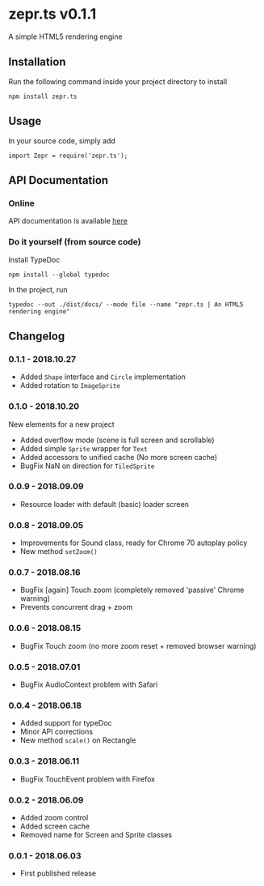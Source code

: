 # zepr.ts v0.1.1

A simple HTML5 rendering engine

## Installation

Run the following command inside your project directory to install

```
npm install zepr.ts
```

## Usage

In your source code, simply add

```
import Zepr = require('zepr.ts');
```

## API Documentation 

### Online

API documentation is available [here](https://zepr.fr/zts/api)

### Do it yourself (from source code)

Install TypeDoc 

```
npm install --global typedoc
```

In the project, run

```
typedoc --out ./dist/docs/ --mode file --name "zepr.ts | An HTML5 rendering engine"
```

## Changelog

### 0.1.1 - 2018.10.27

- Added `Shape` interface and `Circle` implementation
- Added rotation to `ImageSprite`

### 0.1.0 - 2018.10.20

New elements for a new project
- Added overflow mode (scene is full screen and scrollable)
- Added simple `Sprite` wrapper for `Text`
- Added accessors to unified cache (No more screen cache)
- BugFix NaN on direction for `TiledSprite`

### 0.0.9 - 2018.09.09

- Resource loader with default (basic) loader screen

### 0.0.8 - 2018.09.05

- Improvements for Sound class, ready for Chrome 70 autoplay policy
- New method `setZoom()`

### 0.0.7 - 2018.08.16

- BugFix [again] Touch zoom (completely removed 'passive' Chrome warning)
- Prevents concurrent drag + zoom

### 0.0.6 - 2018.08.15

- BugFix Touch zoom (no more zoom reset + removed browser warning)

### 0.0.5 - 2018.07.01

- BugFix AudioContext problem with Safari

### 0.0.4 - 2018.06.18

- Added support for typeDoc
- Minor API corrections
- New method `scale()` on Rectangle

### 0.0.3 - 2018.06.11

- BugFix TouchEvent problem with Firefox

### 0.0.2 - 2018.06.09

- Added zoom control
- Added screen cache
- Removed name for Screen and Sprite classes

### 0.0.1 - 2018.06.03

- First published release
